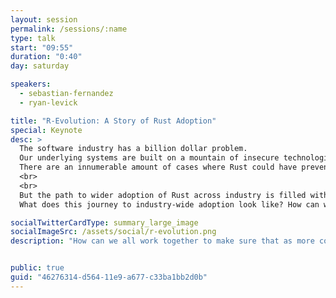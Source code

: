 ```yaml
---
layout: session
permalink: /sessions/:name
type: talk
start: "09:55"
duration: "0:40"
day: saturday

speakers:
  - sebastian-fernandez
  - ryan-levick

title: "R-Evolution: A Story of Rust Adoption"
special: Keynote
desc: >
  The software industry has a billion dollar problem.
  Our underlying systems are built on a mountain of insecure technologies that make it next to impossible to write secure software.
  There are an innumerable amount of cases where Rust could have prevented serious security issues that not only had a deep impact on companies but more importantly on people.
  <br>
  <br>
  But the path to wider adoption of Rust across industry is filled with many challenges not only for companies but for the Rust community itself.
  What does this journey to industry-wide adoption look like? How can we all work together to make sure that as more companies start adopting Rust, the language gets even better?

socialTwitterCardType: summary_large_image
socialImageSrc: /assets/social/r-evolution.png
description: "How can we all work together to make sure that as more companies start adopting Rust, the language gets even better?"


public: true
guid: "46276314-d564-11e9-a677-c33ba1bb2d0b"
---
```


